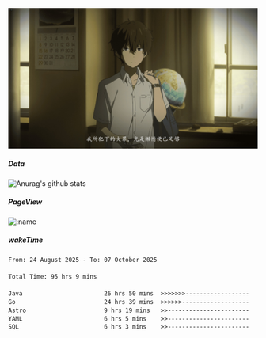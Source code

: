 
<img src="./static/index.jpg" alt="index">

##### Data

![Anurag's github stats](https://github-readme-stats.vercel.app/api?username=whyneh&show_icons=true&hide_border=ture&theme=tokyonight)

##### PageView
![:name](https://count.getloli.com/get/@:whyneh?theme=gelbooru)

##### wakeTime

<!--START_SECTION:waka-->

```txt
From: 24 August 2025 - To: 07 October 2025

Total Time: 95 hrs 9 mins

Java                       26 hrs 50 mins  >>>>>>>------------------   28.21 %
Go                         24 hrs 39 mins  >>>>>>-------------------   25.91 %
Astro                      9 hrs 19 mins   >>-----------------------   09.80 %
YAML                       6 hrs 5 mins    >>-----------------------   06.40 %
SQL                        6 hrs 3 mins    >>-----------------------   06.36 %
```

<!--END_SECTION:waka-->
